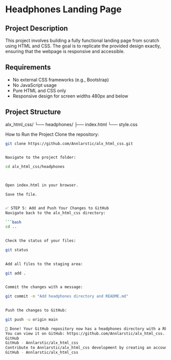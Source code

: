 # Headphones Landing Page

## Project Description
This project involves building a fully functional landing page from scratch using HTML and CSS. The goal is to replicate the provided design exactly, ensuring that the webpage is responsive and accessible.

## Requirements
- No external CSS frameworks (e.g., Bootstrap)
- No JavaScript usage
- Pure HTML and CSS only
- Responsive design for screen widths 480px and below

## Project Structure
alx_html_css/
└── headphones/
├── index.html
└── style.css

How to Run the Project
Clone the repository:
```bash
git clone https://github.com/Annlarstic/alx_html_css.git

    
Navigate to the project folder:

cd alx_html_css/headphones


    
Open index.html in your browser.

Save the file.


✅ STEP 5: Add and Push Your Changes to GitHub
Navigate back to the alx_html_css directory:

```bash
cd ..

    
Check the status of your files:

git status

    
Add all files to the staging area:

git add .

    
Commit the changes with a message:

git commit -m "Add headphones directory and README.md"

    
Push the changes to GitHub:

git push -u origin main

🎉 Done! Your GitHub repository now has a headphones directory with a README.md file!
You can view it on GitHub: https://github.com/Annlarstic/alx_html_css.
GitHub
GitHub - Annlarstic/alx_html_css
Contribute to Annlarstic/alx_html_css development by creating an account on GitHub.
GitHub - Annlarstic/alx_html_css
